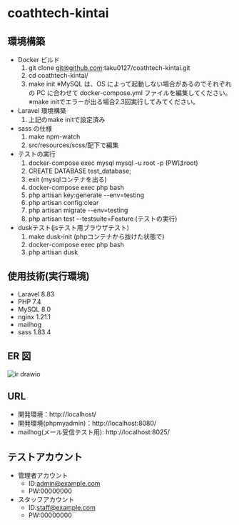 # coathtech-kintai

## 環境構築

- Docker ビルド
  1. git clone git@github.com:taku0127/coathtech-kintai.git
  2. cd coathtech-kintai/
  3. make init
     ※MySQL は、OS によって起動しない場合があるのでそれぞれの PC に合わせて docker-compose.yml ファイルを編集してください。
     ※make initでエラーが出る場合2.3回実行してみてください。
- Laravel 環境構築
  1. 上記のmake initで設定済み
- sass の仕様
  1. make npm-watch
  4. src/resources/scss/配下で編集
- テストの実行
  1. docker-compose exec mysql mysql -u root -p (PWはroot)
  2. CREATE DATABASE test_database;
  3. exit (mysqlコンテナを出る)
  4. docker-compose exec php bash
  5. php artisan key:generate --env=testing
  6. php artisan config:clear
  7. php artisan migrate --env=testing
  8. php artisan test --testsuite=Feature (テストの実行)
- duskテスト(jsテスト用ブラウザテスト)
  1. make dusk-init (phpコンテナから抜けた状態で)
  2. docker-compose exec php bash
  3. php artisan dusk

## 使用技術(実行環境)

- Laravel 8.83
- PHP 7.4
- MySQL 8.0
- nginx 1.21.1
- mailhog
- sass 1.83.4


## ER 図
![ir drawio](https://github.com/user-attachments/assets/76b87e13-d584-4a31-af4a-f0524515a987)



## URL

- 開発環境：http://localhost/
- 開発環境(phpmyadmin)：http://localhost:8080/
- mailhog(メール受信テスト用): http://localhost:8025/

## テストアカウント

- 管理者アカウント
  - ID:admin@example.com
  - PW:00000000
- スタッフアカウント
  - ID:staff@example.com
  - PW:00000000
    
